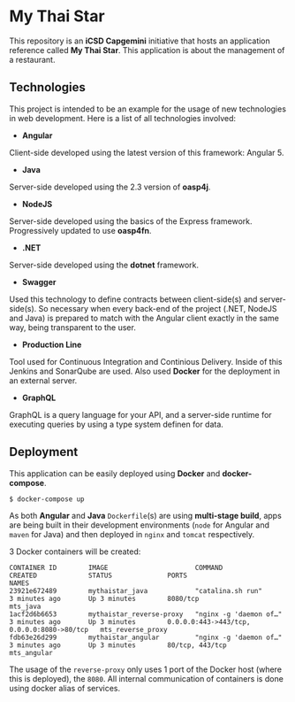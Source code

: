 # My Thai Star

This repository is an **iCSD Capgemini** initiative that hosts an application reference called **My Thai Star**. This application is about the management of a restaurant.

## Technologies

This project is intended to be an example for the usage of  new technologies in web development. Here is a list of all technologies involved:

* **Angular**

Client-side developed using the latest version of this framework: Angular 5.


* **Java**

Server-side developed using the 2.3 version of **oasp4j**.

* **NodeJS**

Server-side developed using the basics of the Express framework. Progressively updated to use **oasp4fn**.

* **.NET**

Server-side developed using the **dotnet** framework.

* **Swagger**

Used this technology to define contracts between client-side(s) and server-side(s). So necessary when every back-end of the project (.NET, NodeJS and Java) is prepared to match with the Angular client exactly in the same way, being transparent to the user.

* **Production Line**

Tool used for Continuous Integration and Continious Delivery. Inside of this Jenkins and SonarQube are used. Also used **Docker** for the deployment in an external server.

* **GraphQL**

GraphQL is a query language for your API, and a server-side runtime for executing queries by using a type system definen for data. 

## Deployment

This application can be easily deployed using **Docker** and **docker-compose**.

`$ docker-compose up`

As both **Angular** and **Java** `Dockerfile`(s) are using **multi-stage build**, apps are being built in their development environments (`node` for Angular and `maven` for Java) and then deployed in `nginx` and `tomcat` respectively.

3 Docker containers will be created:

```
CONTAINER ID        IMAGE                      COMMAND                  CREATED             STATUS              PORTS                                        NAMES
23921e672489        mythaistar_java            "catalina.sh run"        3 minutes ago       Up 3 minutes        8080/tcp                                     mts_java
1acf2d6b6653        mythaistar_reverse-proxy   "nginx -g 'daemon of…"   3 minutes ago       Up 3 minutes        0.0.0.0:443->443/tcp, 0.0.0.0:8080->80/tcp   mts_reverse_proxy
fdb63e26d299        mythaistar_angular         "nginx -g 'daemon of…"   3 minutes ago       Up 3 minutes        80/tcp, 443/tcp                              mts_angular
```

The usage of the `reverse-proxy` only uses 1 port of the Docker host (where this is deployed), the `8080`. All internal communication of containers is done using docker alias of services.

